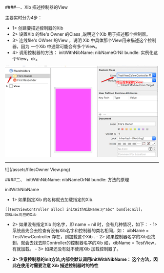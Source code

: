 ####一、Xib 描述控制器的View

主要实时分为4步：
- 1> 创建要描述控制器的Xib
- 2> 设置Xib 的file's Owner 的Class ,说明这个Xib 用于描述那个控制器。
- 3> 连线file's OWner 的View ，说明 Xib 中具体那个View用来描述这个控制器，因为 一个Xib 中通常可能会有多个View。
- 4> 调用控制器的方法： initWithNibName: nibNameOrNil bundle: 实例化这个View，ok。


![](/assets/filesOwner.png)
***

![](/assets/filesOwner View.png)



####二、 initWithNibName: nibNameOrNil bundle: 方法的原理


initWithNibName
- 1> 如果指定Xib 的名称就去加载指定的Xib.
```objc
[[TestViewController alloc] initWithNibName:@"abc" bundle:nil];
加载abc对应的Xib 
```
- 2> 如果没有指定Xib 的名字，即 name = nil 时，会有几种情况，如下：
        - 1> 系统首先会去检查有没有Xib名字和控制器的类名相同，如： xibName = TestViewController 存在，则加载这个Xib .
        - 2> 如果控制器名字的Xib没找到，就会去找去除Controller的控制器名字的Xib 如，xibName =  TestView，有就加载。
        - 3> 如果还没有就不使用Xib 加载控制器了。
        

- **3>  注意控制器的init方法,内部会默认调用initWithNibName： 这个方法，因此在使用时需要注意 Xib 描述控制器时的特性**





























